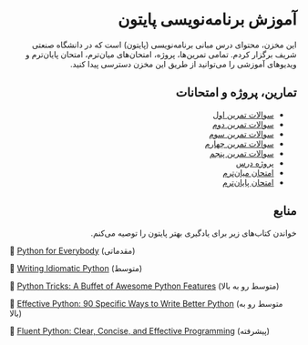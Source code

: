 <h1 dir=rtl>
آموزش برنامه‌نویسی پایتون
</h1>
<p dir=rtl>
این مخزن، محتوای درس مبانی برنامه‌نویسی (پایتون) است که در دانشگاه صنعتی شریف برگزار کردم. تمامی تمرین‌ها، پروژه، امتحان‌های میان‌ترم، امتحان پایان‌ترم و ویدیوهای آموزشی را می‌توانید 
از طریق این مخزن دسترسی پیدا کنید.
</p>
<h2 dir=rtl>
تمارین، پروژه و امتحانات
</h2>
<div dir=rtl>
  <ul>
  <li>
  <a href="https://github.com/aaghamohammadi/python-tutor/tree/main/HW1-14002">سوالات تمرین اول</a>
  </li>
  <li>
  <a href="https://github.com/aaghamohammadi/python-tutor/tree/main/HW2-14002">سوالات تمرین دوم</a>
  </li>
  <li>
  <a href="https://github.com/aaghamohammadi/python-tutor/tree/main/HW3-14002">سوالات تمرین سوم</a>
  </li>
  <li>
  <a href="https://github.com/aaghamohammadi/python-tutor/tree/main/HW4-14002"> سوالات تمرین چهارم</a>
  </li>
  <li>
  <a href="https://github.com/aaghamohammadi/python-tutor/tree/main/HW5-14002">سوالات تمرین پنجم</a>
  </li>
  <li>
  <a href="https://github.com/aaghamohammadi/python-tutor/tree/main/Project-14002">پروژه درس</a>
  </li>
  <li>
  <a href="https://github.com/aaghamohammadi/python-tutor/tree/main/Midterm-14002">امتحان میان‌ترم</a>
  </li>
  <li>
  <a href="https://github.com/aaghamohammadi/python-tutor/tree/main/Final-14002">امتحان پایان‌ترم</a>
  </li>
</ul>
</div>

<h2 dir=rtl>
منابع
</h2>

<p dir=rtl>
خواندن کتاب‌های زیر برای یادگیری بهتر پایتون را توصیه می‌کنم.

🔗 <a href="https://www.amazon.com/Python-Everybody-Exploring-Data/dp/1530051126">Python for Everybody</a> (مقدماتی)

🔗 <a href="https://www.amazon.com/Writing-Idiomatic-Python-Jeff-Knupp/dp/1482374811"> Writing Idiomatic Python</a> (متوسط)

🔗 <a href="https://www.amazon.com/Python-Tricks-Buffet-Awesome-Features/dp/1775093301">Python Tricks: A Buffet of Awesome Python Features</a> (متوسط رو به بالا)

🔗 <a href="https://www.amazon.com/Effective-Python-Specific-Software-Development/dp/0134853989">Effective Python: 90 Specific Ways to Write Better Python</a> (متوسط رو به بالا)

🔗 <a href="https://www.amazon.com/Fluent-Python-Concise-Effective-Programming/dp/1492056359">Fluent Python: Clear, Concise, and Effective Programming</a> (پیشرفته)
</p>


